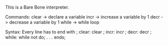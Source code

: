 This is a Bare Bone interpreter.

Commands:
  clear -> declare a variable
  incr -> increase a variable by 1
  decr -> decrease a variable by 1
  while -> while loop
  
Syntax:
  Every line has to end with ;
  clear:
    clear <variable name>;
  incr:
    incr <variable name>;
  decr:
    decr <variable name>;
  while:
    while <variable name> not <intiger> do;
    .
    .
    .
    ends;
